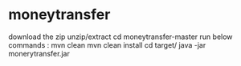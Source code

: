 # moneytransfer

download the zip
unzip/extract 
cd moneytransfer-master
run below commands :
mvn clean
mvn clean install
cd target/
java -jar monerytransfer.jar 
